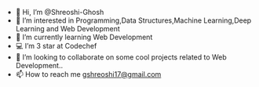 














- 👋 Hi, I’m @Shreoshi-Ghosh
- 👀 I’m interested in Programming,Data Structures,Machine Learning,Deep Learning and Web Development
- 🌱 I’m currently learning Web Development
- 💻 I’m 3 star at Codechef
- 💞️ I’m looking to collaborate on some cool projects related to Web Development..
- 📫 How to reach me gshreoshi17@gmail.com

<!---
Shreoshi-Ghosh/Shreoshi-Ghosh is a ✨ special ✨ repository because its `README.md` (this file) appears on your GitHub profile.
You can click the Preview link to take a look at your changes.
--->
